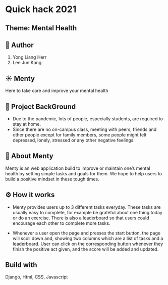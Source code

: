 # Quick hack 2021

## Theme: Mental Health


## 🙌 Author
1. Yong Liang Herr
2. Lee Jun Kang


## ☀️ Menty
Here to take care and improve your mental health


## 🤔 Project BackGround
- Due to the pandemic, lots of people, especially students, are required to stay at home.
- Since there are no on-campus class, meeting with peers, friends and other people except for family members, some people might felt depressed, lonely, stressed or any other negative feelings.


## 💭 About Menty
Menty is an web application build to improve or maintain one’s mental health by setting simple tasks and goals for them. We hope to help users to build a positive mindset in these tough times.


## ⚙️ How it works
- Menty provides users up to 3 different tasks everyday. These tasks are usually easy to complete, for example be grateful about one thing today or do an exercise. There is also a leaderboard so that users could encourage each other to complete more tasks.

- Whenever a user open the page and presses the start button, the page will scoll down and, showing two columns which are a list of tasks and a leaderboard. User can click on the corresponding button whenever they finish the positive act given, and the score will be added and updated. 

## Build with
Django, Html, CSS, Javascript
